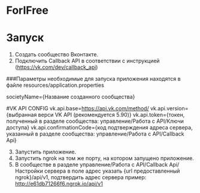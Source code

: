 # ForIFree

# Запуск

1) Создать сообщество Вконтакте.
2) Подключить Callback API в соответствии с инструкцией (https://vk.com/dev/callback_api)

###Параметры необходимые для запуска приложения находятся в файле resources/application.properties

societyName={Название созданного сообщества}

#VK API CONFIG
vk.api.base=https://api.vk.com/method/
vk.api.version={выбранная верси VK API (рекомендуется 5.90)}
vk.api.token={токен, полученный в разделе сообщества: управление/Работа с API/Ключи доступа}
vk.api.confirmationCode={код подтверждения адреса сервера, указанный в разделе сообщества: управление/Работа с API/Callback Api}

3) Запустить приложение.
4) Запустить ngrok на том же порту, на котором запущено приложение.
5) В сообществе в разделе управление/Работа с API/Callback Api/Настройки сервера
в поле адрес указать {url предоставленный ngrok}/api/v1, подтвердить адрес сервера
пример: http://e61db71266f6.ngrok.io/api/v1
